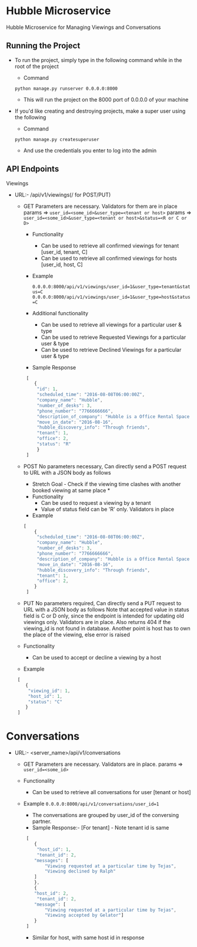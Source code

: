 Hubble Microservice
==============================

Hubble Microservice for Managing Viewings and Conversations

Running the Project
--------------------
* To run the project, simply type in the following command while in the root of the project
	- Command

	```python manage.py runserver 0.0.0.0:8000```

  	- This will run the project on the 8000 port of 0.0.0.0 of your machine

* If you'd like creating and destroying projects, make a super user using the following 
	- Command
	
	```python manage.py createsuperuser```

  	- And use the credentials you enter to log into the admin


API Endpoints
--------------

Viewings


* URL:- <servername>/api/v1/viewings(/ for POST/PUT)

  - GET
  	Parameters are necessary. Validators for them are in place
  	params => ``` user_id=<some_id>&user_type=<tenant or host> ```
  	params => ``` user_id=<some_id>&user_type=<tenant or host>&status=<R or C or D>```

    - Functionality 
    	- Can be used to retrieve all confirmed viewings for tenant [user_id, tenant, C]
    	- Can be used to retrieve all confirmed viewings for hosts [user_id, host, C]
    - Example

        ``` 0.0.0.0:8000/api/v1/viewings/user_id=1&user_type=tenant&status=C ```
        ``` 0.0.0.0:8000/api/v1/viewings/user_id=1&user_type=host&status=C ```
    - Additional functionality
    	- Can be used to retrieve all viewings for a particular user & type
    	- Can be used to retrieve Requested Viewings for a particular user & type    
    	- Can be used to retrieve Declined Viewings for a particular user & type
    - Sample Response

    ```javascript
   	 [
   	 	{
   		 "id": 1,
   	     "scheduled_time": "2016-08-08T06:00:00Z",
   	     "company_name": "Hubble",
         "number_of_desks": 3,
   	     "phone_number": "7766666666",
   	     "description_of_company": "Hubble is a Office Rental Space Company in London",
   	     "move_in_date": "2016-08-16",
   	     "hubble_discovery_info": "Through friends",
   	     "tenant": 1,
    	 "office": 2,
    	 "status": "R"
    	 }
     ]
    ```

  - POST
  	No parameters necessary, Can directly send a POST request to URL with a JSON body as follows
  	
  	* Stretch Goal - Check if the viewing time clashes with another booked viewing at same place *
  	
  	- Functionality
     	- Can be used to request a viewing by a tenant
     	- Value of status field can be 'R' only. Validators in place
    - Example 

    ```javascript
    [
    	{
         "scheduled_time": "2016-08-08T06:00:00Z",
         "company_name": "Hubble",
         "number_of_desks": 3,
   	     "phone_number": "7766666666",
   	     "description_of_company": "Hubble is a Office Rental Space Company in London",
   	     "move_in_date": "2016-08-16",
   	     "hubble_discovery_info": "Through friends",
   	     "tenant": 1,    	     
   	     "office": 2,
    	}
     ]
   	``` 
   - PUT
   	No parameters required, Can directly send a PUT request to URL with a JSON body as follows
	Note that accepted value in status field is C or D only, since the endpoint is intended for 
  	updating old viewings only. Validators are in place. Also returns 404 if the viewing_id is not 
  	found in database.
  	Another point is host has to own the place of the viewing, else error is raised
  	- Functionality
  		- Can be used to accept or decline a viewing by a host
  	- Example

  	```javascript
     [
     	{
         "viewing_id": 1,
     	 "host_id": 1,
         "status": "C"
     	}
     ]
    ```
    

Conversations
=============

* URL:- <server_name>/api/v1/conversations

	- GET
	Parameters are necessary. Validators are in place.
	params => ``` user_id=<some_id> ```
    - Functionality 
    	- Can be used to retrieve all conversations for user [tenant or host]
    - Example
        ``` 0.0.0.0:8000/api/v1/conversations/user_id=1 ```
    	- The conversations are grouped by user_id of the conversing partner.
    	- Sample Response:-  [For tenant] - Note tenant id is same

   	 	```javascript
   	 	 [
   	 		{
   	 		 "host_id": 1,
   	 		 "tenant_id": 2,
    	    "messages": [
    			"Viewing requested at a particular time by Tejas",
    			"Viewing declined by Ralph"	
    		]
    	 	},
    		{
    	    "host_id": 2,
    		 "tenant_id": 2,
    	    "message": [
    			"Viewing requested at a particular time by Tejas",
    			"Viewing accepted by Gelator"]
    	 	}
    	 ]
    	```
    	- Similar for host, with same host id in response
